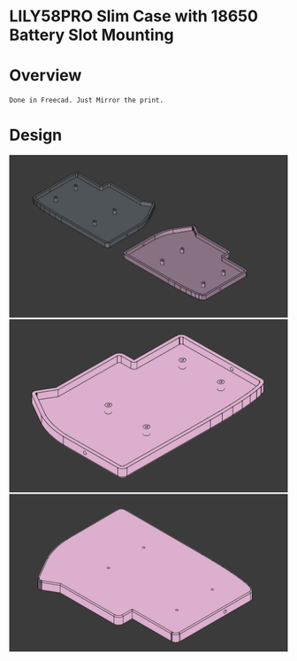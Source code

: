 # LILY58PRO Slim Case with 18650 Battery Slot Mounting

# Overview
	Done in Freecad. Just Mirror the print.

# Design
![Left and Right](./images/iso.png "Left and Right Case Design")
![Isometric View](./images/above.png "Isometric View")
![Isometric Bottom View](./images/under.png "Isometric Bottom View")
